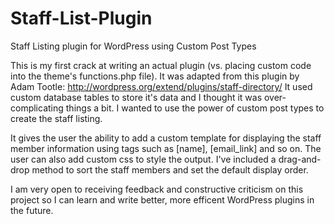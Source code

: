 Staff-List-Plugin
=================

Staff Listing plugin for WordPress using Custom Post Types

This is my first crack at writing an actual plugin (vs. placing custom code into the theme's functions.php file).
It was adapted from this plugin by Adam Tootle: http://wordpress.org/extend/plugins/staff-directory/ It used custom
database tables to store it's data and I thought it was over-complicating things a bit. I wanted to use the power of
custom post types to create the staff listing.

It gives the user the ability to add a custom template for displaying the staff member information using tags such as
[name], [email_link] and so on. The user can also add custom css to style the output. I've included a drag-and-drop
method to sort the staff members and set the default display order.

I am very open to receiving feedback and constructive criticism on this project so I can learn and write better, more
efficent WordPress plugins in the future.
